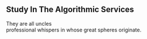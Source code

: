 Study In The Algorithmic Services
---------------------------------
They are all uncles  
professional whispers in whose great spheres originate.  
